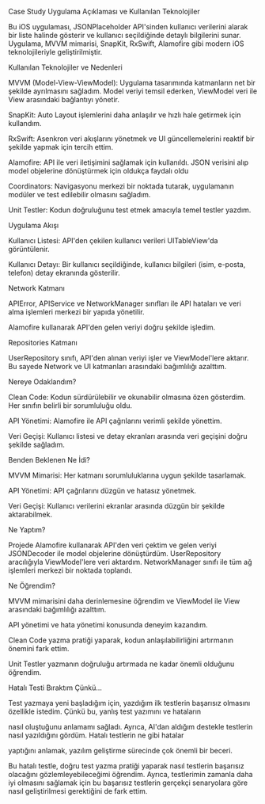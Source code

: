 Case Study Uygulama Açıklaması ve Kullanılan Teknolojiler

Bu iOS uygulaması, JSONPlaceholder API'sinden kullanıcı verilerini alarak bir liste halinde gösterir ve kullanıcı seçildiğinde detaylı bilgilerini sunar. Uygulama, MVVM mimarisi, SnapKit, RxSwift, Alamofire gibi modern iOS teknolojileriyle geliştirilmiştir.

Kullanılan Teknolojiler ve Nedenleri 

MVVM (Model-View-ViewModel): Uygulama tasarımında katmanların net bir şekilde ayrılmasını sağladım. Model veriyi temsil ederken, ViewModel veri ile View arasındaki bağlantıyı yönetir.

SnapKit: Auto Layout işlemlerini daha anlaşılır ve hızlı hale getirmek için kullandım.

RxSwift: Asenkron veri akışlarını yönetmek ve UI güncellemelerini reaktif bir şekilde yapmak için tercih ettim.

Alamofire: API ile veri iletişimini sağlamak için kullanıldı. JSON verisini alıp model objelerine dönüştürmek için oldukça faydalı oldu

Coordinators: Navigasyonu merkezi bir noktada tutarak, uygulamanın modüler ve test edilebilir olmasını sağladım.

Unit Testler: Kodun doğruluğunu test etmek amacıyla temel testler yazdım.

Uygulama Akışı

Kullanıcı Listesi: API'den çekilen kullanıcı verileri UITableView'da görüntülenir.

Kullanıcı Detayı: Bir kullanıcı seçildiğinde, kullanıcı bilgileri (isim, e-posta, telefon) detay ekranında gösterilir.

Network Katmanı

APIError, APIService ve NetworkManager sınıfları ile API hataları ve veri alma işlemleri merkezi bir yapıda yönetilir.

Alamofire kullanarak API'den gelen veriyi doğru şekilde işledim.

Repositories Katmanı

UserRepository sınıfı, API'den alınan veriyi işler ve ViewModel'lere aktarır. Bu sayede Network ve UI katmanları arasındaki bağımlılığı azalttım.

Nereye Odaklandım?

Clean Code: Kodun sürdürülebilir ve okunabilir olmasına özen gösterdim. Her sınıfın belirli bir sorumluluğu oldu.

API Yönetimi: Alamofire ile API çağrılarını verimli şekilde yönettim.

Veri Geçişi: Kullanıcı listesi ve detay ekranları arasında veri geçişini doğru şekilde sağladım.

Benden Beklenen Ne İdi?

MVVM Mimarisi: Her katmanı sorumluluklarına uygun şekilde tasarlamak.

API Yönetimi: API çağrılarını düzgün ve hatasız yönetmek.

Veri Geçişi: Kullanıcı verilerini ekranlar arasında düzgün bir şekilde aktarabilmek.

Ne Yaptım?

Projede Alamofire kullanarak API'den veri çektim ve gelen veriyi JSONDecoder ile model objelerine dönüştürdüm. UserRepository aracılığıyla ViewModel'lere veri aktardım. NetworkManager sınıfı ile tüm ağ işlemleri merkezi bir noktada toplandı.

Ne Öğrendim?

MVVM mimarisini daha derinlemesine öğrendim ve ViewModel ile View arasındaki bağımlılığı azalttım.

API yönetimi ve hata yönetimi konusunda deneyim kazandım.

Clean Code yazma pratiği yaparak, kodun anlaşılabilirliğini artırmanın önemini fark ettim.

Unit Testler yazmanın doğruluğu artırmada ne kadar önemli olduğunu öğrendim.

Hatalı Testi Bıraktım Çünkü...

Test yazmaya yeni başladığım için, yazdığım ilk testlerin başarısız olmasını özellikle istedim. Çünkü bu, yanlış test yazımını ve hataların

nasıl oluştuğunu anlamamı sağladı. Ayrıca, AI'dan aldığım destekle testlerin nasıl yazıldığını gördüm. Hatalı testlerin ne gibi hatalar

yaptığını anlamak, yazılım geliştirme sürecinde çok önemli bir beceri.

Bu hatalı testle, doğru test yazma pratiği yaparak nasıl testlerin başarısız olacağını gözlemleyebileceğimi öğrendim. Ayrıca, testlerimin zamanla daha iyi olmasını sağlamak için bu başarısız testlerin gerçekçi senaryolara göre nasıl geliştirilmesi gerektiğini de fark ettim. 


